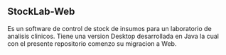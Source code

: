 
## StockLab-Web
 
Es un software de control de stock de insumos para un laboratorio de analisis clinicos.
Tiene una version Desktop desarrollada en Java la cual con el presente repositorio comenzo su migracion a Web.
